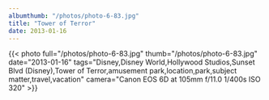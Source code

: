 ```yaml
---
albumthumb: "/photos/photo-6-83.jpg"
title: "Tower of Terror"
date: 2013-01-16
---
```

{{< photo full="/photos/photo-6-83.jpg" thumb="/photos/photo-6-83.jpg" date="2013-01-16" tags="Disney,Disney World,Hollywood Studios,Sunset Blvd (Disney),Tower of Terror,amusement park,location,park,subject matter,travel,vacation" camera="Canon EOS 6D at 105mm f/11.0 1/400s ISO 320" >}}
